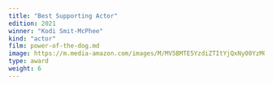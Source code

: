 ```yaml
---
title: "Best Supporting Actor"
edition: 2021
winner: "Kodi Smit-McPhee"
kind: "actor"
film: power-of-the-dog.md
image: https://m.media-amazon.com/images/M/MV5BMTE5YzdiZTItYjQxNy00YzM0LWE0M2ItYmE2NGRkYmY5OTBiXkEyXkFqcGdeQXVyMDM2NDM2MQ@@._V1_.jpg
type: award
weight: 6
---
```

